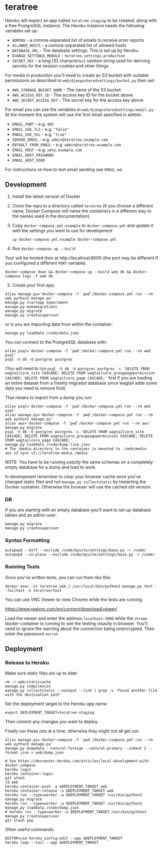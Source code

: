 # teratree

Heroku will expect an app called `teratree-staging` to be created, along with a free PostgreSQL instance. The Heroku instance needs the following variables set up:

* `ADMINS` - a comma-separated list of emails to receive error reports
* `ALLOWED_HOSTS` - a comma-separated list of allowed hosts
* `DATABASE_URL` - The database settings. This is set up by Heroku.
* `DJANGO_SETTINGS_MODULE` - `teratree.settings.production`
* `SECRET_KEY` -  a long (32 characters+) random string used for deriving secrets for the session cookies and other things

For media in production you'll need to create an S3 bucket with suitable permissions as described in `web/djangosharedsettings/bucket.py` then set:

* `AWS_STORAGE_BUCKET_NAME` - The name of the S3 bucket
* `AWS_ACCESS_KEY_ID` - The access key ID for the bucket above
* `AWS_SECRET_ACCESS_KEY` - The secret key for the access key above

For email you can use the variables in `web/djangosharedsettings/email.py`. At the moment the system will use the first email specified in `ADMINS`:

* `EMAIL_PORT` - e.g. `465`
* `EMAIL_USE_TLS` - e.g. `"false"`
* `EMAIL_USE_SSL` - e.g. `"true"`
* `SERVER_EMAIL` - e.g. `admin@teratree.example.com`
* `DEFAULT_FROM_EMAIL` - e.g. `admin@teratree.example.com`
* `EMAIL_HOST` - e.g. `smtp.example.com`
* `EMAIL_HOST_PASSWORD`
* `EMAIL_HOST_USER`

For instructions on how to test email sending see `EMAIL.md`.


## Development

1. Install the latest version of Docker
2. Clone the repo to a directory called `teratree` (if you choose a different name, Docker Compose will name the containers in a different way to the names used in the documentation).
3. Copy `docker-compose.yml.example` to `docker-compose.yml` and update it with the settings you want to use for development

   ```
   cp docker-compose.yml.example docker-compose.yml
   ```

4. Run `docker-compose up --build`

Your will be hosted then at http://localhost:8000 (the port may be different if you configured a different `PORT` variable).

```
docker-compose down && docker-compose up --build web db && docker-compose logs -f web db
```

5. Create your first app:

```
alias manage.py='docker-compose -f `pwd`/docker-compose.yml run --rm web python3 manage.py'
manage.py startapp experiment
manage.py makemigrations
manage.py migrate
manage.py createsuperuser
```

or is you are importing data from within the container:

```
manage.py loaddata /code/data.json
```

You can connect to the PostgreSQL database with:

```
alias psql='docker-compose -f `pwd`/docker-compose.yml run --rm web psql'
psql -h db -U postgres postgres
```

(You will need to run `psql -h db -U postgres postgres -c 'DELETE FROM wagtailcore_site CASCADE; DELETE FROM wagtailcore_grouppagepermission CASCADE; DELETE FROM wagtailcore_page CASCADE;'` first if you are loading an entire dataset from a freshly migrated database since wagtail adds some data you need to remove first)

That means to import from a dump you run:

```
alias psql='docker-compose -f `pwd`/docker-compose.yml run --rm web psql'
alias manage.py='docker-compose -f `pwd`/docker-compose.yml run --rm web python3 manage.py'
alias aws='docker-compose -f `pwd`/docker-compose.yml run --rm aws'
manage.py migrate
psql -h db -U postgres postgres -c 'DELETE FROM wagtailcore_site CASCADE; DELETE FROM wagtailcore_grouppagepermission CASCADE; DELETE FROM wagtailcore_page CASCADE;'
manage.py loaddata /code/dump-live.json
# The /media directory in the container is mounted to ./web/media
aws s3 sync s3://teratree-media /media
```

NOTE: You have to be running *exactly* the same schemas on a completely empty database for a dump and load to work.

In development remember to clear your browser cache once you've changed static files and run `manage.py collectstatic` by restarting the Docker container. Otherwise the browser will use the cached old version.

### DB

If you are starting with an empty database you'll want to set up database tables and an admin user:

```
manage.py migrate
manage.py createsuperuser
```


### Syntax Formatting

```
autopep8 --diff --exclude /code/mysite/settings/base.py -r /code/
autopep8 --in-place --exclude /code/mysite/settings/base.py -r /code/
```


### Running Tests

Once you've written tests, you can run them like this:

```
docker exec -it teratree_web_1 /usr/local/bin/python3 manage.py test --failfast -k teratree/test
```

You can use VNC Viewer to view Chrome while the tests are running.

https://www.realvnc.com/en/connect/download/viewer/

Load the viewer and enter the address `localhost:5900` while the `chrome` docker container is running to see the testing visaully in browser. You'll need to ignore the warning about the connection being unencrypted. Then enter the password `secret`.


## Deployment

### Release to Heroku

Make sure static files are up to date:

```
rm -r web/staticcache
manage.py compilescss
manage.py collectstatic --noinput --link | grep -v 'Found another file with the destination path'
```

Set the deployment target to the Heroku app name:

```
export DEPLOYMENT_TARGET=teratree-staging
```

Then commit any changes you want to deploy.

Finally run these one at a time, otherwise they might not all get run:


```
alias manage.py='docker-compose -f `pwd`/docker-compose.yml run --rm web python3 manage.py'
manage.py dumpdata --natural-foreign --natural-primary --indent 2 --format json > web/dump.json

# See https://devcenter.heroku.com/articles/local-development-with-docker-compose
heroku login
heroku container:login
git stash
cd web
heroku container:push -a $DEPLOYMENT_TARGET web
heroku container:release -a $DEPLOYMENT_TARGET web
heroku run --type=worker -a $DEPLOYMENT_TARGET /usr/bin/python3 manage.py migrate
heroku run --type=worker -a $DEPLOYMENT_TARGET /usr/bin/python3 manage.py loaddata /code/dump.json
# heroku run --type=worker -a $DEPLOYMENT_TARGET /usr/bin/python3 manage.py createsuperuser
git stash pop
```

Other useful commands:

```
EDITOR=vim heroku config:edit --app $DEPLOYMENT_TARGET
heroku logs --tail --app $DEPLOYMENT_TARGET
```
